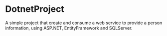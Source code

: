 # DotnetProject
A simple project that create and consume a web service to provide a person information, using ASP.NET, EntityFramework and SQLServer.
